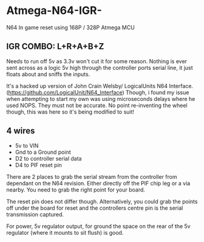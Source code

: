 # Atmega-N64-IGR-
N64 In game reset using 168P / 328P Atmega MCU
## IGR COMBO: L+R+A+B+Z


Needs to run off 5v as 3.3v won't cut it for some reason.
Nothing is ever sent across as a logic 5v high through the controller ports serial line, it just floats about and sniffs the inputs.

It's a hacked up version of John Crain Welsby/ LogicalUnits N64 Interface. (https://github.com/LogicalUnit/N64_Interface)
Though, i found my issue when attempting to start my own was using microseconds delays where he used NOPS. They must not be accurate.
No point re-inventing the wheel though, this was here so it's being modified to suit! 

##  4 wires 

  - 5v to VIN
  - Gnd to a Ground point
  - D2 to controller serial data
  - D4 to PIF reset pin

There are 2 places to grab the serial stream from the controller from dependant on the N64 revision. Either directly off the PIF chip leg or a via nearby.
You need to grab the right point for your board.

The reset pin does not differ though.
Alternatively, you could grab the points off under the board for reset and the controllers centre pin is the serial transmission captured. 

For power, 5v regulator output, for ground the space on the rear of the 5v regulator (where it mounts to sit flush) is good. 
